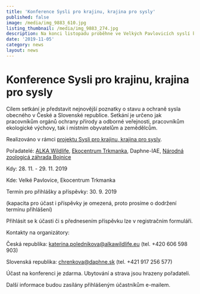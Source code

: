 ```yaml
---
title: 'Konference Sysli pro krajinu, krajina pro sysly'
published: false
image: /media/img_9883_610.jpg
listing_thumbnail: /media/img_9883_274.jpg
description: Na konci listopadu proběhne ve Velkých Pavlovicích syslí konference.
date: '2019-11-05'
category: news
layout: news
---
```

# Konference Sysli pro krajinu, krajina pro sysly

Cílem setkání je představit nejnovější poznatky o stavu a ochraně sysla obecného v České a Slovenské republice. Setkání je určeno jak pracovníkům orgánů ochrany přírody a odborné veřejnosti, pracovníkům ekologické výchovy, tak i místním obyvatelům a zemědělcům.

Realizováno v rámci [projektu Sysli pro krajinu, krajina pro sysly](https://www.syslinavinici.cz/projekty/sysli-pro-krajinu-krajina-pro-sysly).

Pořadatelé: [ALKA Wildlife](https://www.alkawildlife.eu/), [Ekocentrum Trkmanka](https://www.ekocentrum-trkmanka.com/), Daphne-IAE, [Národná zoologicá záhrada Bojnice](https://zoobojnice.sk/)

Kdy: 28. 11. - 29. 11. 2019

Kde: Velké Pavlovice, Ekocentrum Trkmanka

Termín pro přihlášky a příspěvky: 30. 9. 2019

(kapacita pro účast i příspěvky je omezená, proto prosíme o dodržení termínu přihlášení)

Přihlásit se k účasti či s přednesením příspěvku lze v registračním formuláři.

Kontakty na organizátory: 

Česká republika: katerina.polednikova@alkawildlife.eu (tel. +420 606 598 903)

Slovenská republika: chrenkova@daphne.sk (tel. +421 917 256 577)

Účast na konferenci je zdarma. Ubytování a strava jsou hrazeny pořadateli.

Další informace budou zasílány přihlášeným účastníkům e-mailem.
